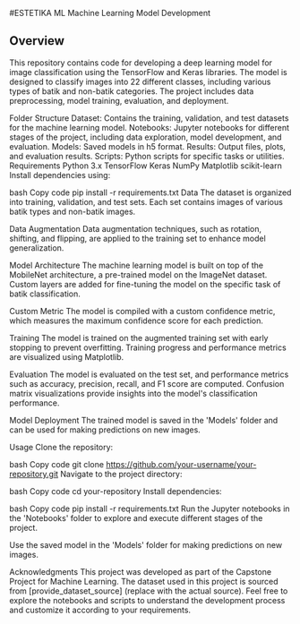 #ESTETIKA ML
Machine Learning Model Development

## Overview
This repository contains code for developing a deep learning model for image classification using the TensorFlow and Keras libraries. The model is designed to classify images into 22 different classes, including various types of batik and non-batik categories. The project includes data preprocessing, model training, evaluation, and deployment.

Folder Structure
Dataset: Contains the training, validation, and test datasets for the machine learning model.
Notebooks: Jupyter notebooks for different stages of the project, including data exploration, model development, and evaluation.
Models: Saved models in h5 format.
Results: Output files, plots, and evaluation results.
Scripts: Python scripts for specific tasks or utilities.
Requirements
Python 3.x
TensorFlow
Keras
NumPy
Matplotlib
scikit-learn
Install dependencies using:

bash
Copy code
pip install -r requirements.txt
Data
The dataset is organized into training, validation, and test sets. Each set contains images of various batik types and non-batik images.

Data Augmentation
Data augmentation techniques, such as rotation, shifting, and flipping, are applied to the training set to enhance model generalization.

Model Architecture
The machine learning model is built on top of the MobileNet architecture, a pre-trained model on the ImageNet dataset. Custom layers are added for fine-tuning the model on the specific task of batik classification.

Custom Metric
The model is compiled with a custom confidence metric, which measures the maximum confidence score for each prediction.

Training
The model is trained on the augmented training set with early stopping to prevent overfitting. Training progress and performance metrics are visualized using Matplotlib.

Evaluation
The model is evaluated on the test set, and performance metrics such as accuracy, precision, recall, and F1 score are computed. Confusion matrix visualizations provide insights into the model's classification performance.

Model Deployment
The trained model is saved in the 'Models' folder and can be used for making predictions on new images.

Usage
Clone the repository:

bash
Copy code
git clone https://github.com/your-username/your-repository.git
Navigate to the project directory:

bash
Copy code
cd your-repository
Install dependencies:

bash
Copy code
pip install -r requirements.txt
Run the Jupyter notebooks in the 'Notebooks' folder to explore and execute different stages of the project.

Use the saved model in the 'Models' folder for making predictions on new images.

Acknowledgments
This project was developed as part of the Capstone Project for Machine Learning.
The dataset used in this project is sourced from [provide_dataset_source] (replace with the actual source).
Feel free to explore the notebooks and scripts to understand the development process and customize it according to your requirements.
